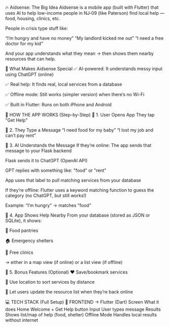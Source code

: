 🔥 Aidsense: The Big Idea
Aidsense is a mobile app (built with Flutter) that uses AI to help low-income people in NJ‑09 (like Paterson) find local help — food, housing, clinics, etc.

People in crisis type stuff like:

“I’m hungry and have no money”
“My landlord kicked me out”
“I need a free doctor for my kid”

And your app understands what they mean → then shows them nearby resources that can help.

🧠 What Makes Aidsense Special
✅ AI-powered: It understands messy input using ChatGPT (online)

✅ Real help: It finds real, local services from a database

✅ Offline mode: Still works (simpler version) when there’s no Wi-Fi

✅ Built in Flutter: Runs on both iPhone and Android

📱 HOW THE APP WORKS (Step-by-Step)
🔹 1. User Opens App
They tap "Get Help"

🔹 2. They Type a Message
“I need food for my baby”
“I lost my job and can’t pay rent”

🔹 3. AI Understands the Message
If they’re online:
The app sends that message to your Flask backend

Flask sends it to ChatGPT (OpenAI API)

GPT replies with something like: "food" or "rent"

App uses that label to pull matching services from your database

If they’re offline:
Flutter uses a keyword matching function to guess the category
(no ChatGPT, but still works!)

Example: “I’m hungry” → matches "food"

🔹 4. App Shows Help Nearby
From your database (stored as JSON or SQLite), it shows:

🥫 Food pantries

🏠 Emergency shelters

🏥 Free clinics

→ either in a map view (if online) or a list view (if offline)

🔹 5. Bonus Features (Optional)
❤️ Save/bookmark services

📍 Use location to sort services by distance

🔄 Let users update the resource list when they’re back online

💻 TECH STACK (Full Setup)
🔷 FRONTEND → Flutter (Dart)
Screen    What it does
Home    Welcome + Get Help button
Input    User types message
Results    Shows list/map of help (food, shelter)
Offline Mode    Handles local results without internet
